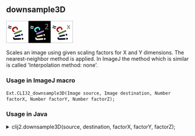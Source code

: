 ## downsample3D
<img src="images/mini_clij1_logo.png"/><img src="images/mini_clij2_logo.png"/><img src="images/mini_clijx_logo.png"/>

Scales an image using given scaling factors for X and Y dimensions. The nearest-neighbor method
is applied. In ImageJ the method which is similar is called 'Interpolation method: none'.

### Usage in ImageJ macro
```
Ext.CLIJ2_downsample3D(Image source, Image destination, Number factorX, Number factorY, Number factorZ);
```


### Usage in Java
<details>
<summary>
clij2.downsample3D(source, destination, factorX, factorY, factorZ);
</summary>
```
// init CLIJ and GPU
import net.haesleinhuepf.clij2.CLIJ2;
import net.haesleinhuepf.clij.clearcl.ClearCLBuffer;
CLIJ2 clij2 = CLIJ2.getInstance();

// get input parameters
ClearCLBuffer source = clij2.push(sourceImagePlus);
destination = clij2.create(source);
float factorX = 1.0;
float factorY = 2.0;
float factorZ = 3.0;
```

```
// Execute operation on GPU
clij2.downsample3D(source, destination, factorX, factorY, factorZ);
```

```
//show result
destinationImagePlus = clij2.pull(destination);
destinationImagePlus.show();

// cleanup memory on GPU
clij2.release(source);
clij2.release(destination);
```
</details>


### Usage in Matlab
<details>
<summary>
clij2.downsample3D(source, destination, factorX, factorY, factorZ);
</summary>
```
% init CLIJ and GPU
clij2 = init_clatlab();

% get input parameters
source = clij2.pushMat(source_matrix);
destination = clij2.create(source);
factorX = 1.0;
factorY = 2.0;
factorZ = 3.0;
```

```
% Execute operation on GPU
clij2.downsample3D(source, destination, factorX, factorY, factorZ);
```

```
% show result
destination = clij2.pullMat(destination)

% cleanup memory on GPU
clij2.release(source);
clij2.release(destination);
```
</details>


### Usage in Icy
<details>
<summary>
clij2.downsample3D(source, destination, factorX, factorY, factorZ);
</summary>
```
// init CLIJ and GPU
importClass(net.haesleinhuepf.clicy.CLICY);
importClass(Packages.icy.main.Icy);

clij2 = CLICY.getInstance();

// get input parameters
source_sequence = getSequence();source = clij2.pushSequence(source_sequence);
destination = clij2.create(source);
factorX = 1.0;
factorY = 2.0;
factorZ = 3.0;
```

```
// Execute operation on GPU
clij2.downsample3D(source, destination, factorX, factorY, factorZ);
```

```
// show result
destination_sequence = clij2.pullSequence(destination)
Icy.addSequence(destination_sequence
// cleanup memory on GPU
clij2.release(source);
clij2.release(destination);
```
</details>


[Back to CLIJ2 reference](https://clij.github.io/clij2-docs/reference)
[Back to CLIJ2 documentation](https://clij.github.io/clij2-docs)

[Imprint](https://clij.github.io/imprint)
